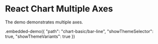 # React Chart Multiple Axes

The demo demonstrates multiple axes.

.embedded-demo({ "path": "chart-basic/bar-line", "showThemeSelector": true, "showThemeVariants": true })
